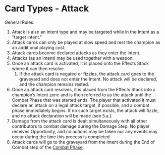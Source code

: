 # Card Types - Attack

General Rules:

1. Attack is also an intent type and may be targeted while in the Intent as a "target intent."
2. Attack cards can only be played at slow speed and rest the champion as an additional playing cost.
3. Attack cards become declared attacks as they enter the intent.&#x20;
4. Attacks (as an intent) may be used together with a weapon.&#x20;
5. Once an attack card is activated, it is placed onto the Effects Stack where it can then resolve.
   1. If the attack card is negated or fizzles, the attack card goes to the graveyard and does not enter the Intent. No attack will be declared, and the champion remains rested.
6. Once an attack card resolves, it is placed from the Effects Stack into a champion’s Intent zone and is then referred to as the attack until the Combat Phase that was started ends. The player that activated it must declare an attack on a legal attack target, if possible, and a combat phase immediately begins. If no such target exists, the attack will fizzle, and no attack declaration will be made (see 5.a.).
7. Damage from the attack card is dealt simultaneously with all other contributors to combat damage during the Damage Step. No player receives Opportunity, and no actions may be taken nor any events may occur during the time this process is completed.
8. Attack cards will go to the graveyard from the intent during the End of Combat step of the [Combat Phase](../../game-mechanics/game-mechanics-turn-order/turn-order-combat-phase/).
